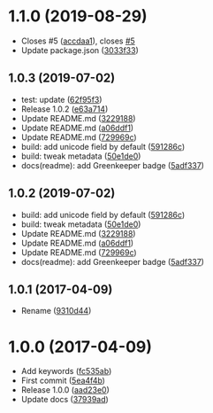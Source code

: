 <a name="1.1.0"></a>
# 1.1.0 (2019-08-29)

* Closes #5 ([accdaa1](https://github.com/kikobeats/regex-word-boundary/commit/accdaa1)), closes [#5](https://github.com/kikobeats/regex-word-boundary/issues/5)
* Update package.json ([3033f33](https://github.com/kikobeats/regex-word-boundary/commit/3033f33))



<a name="1.0.3"></a>
## 1.0.3 (2019-07-02)

* test: update ([62f95f3](https://github.com/kikobeats/regex-word-boundary/commit/62f95f3))
* Release 1.0.2 ([e63a714](https://github.com/kikobeats/regex-word-boundary/commit/e63a714))
* Update README.md ([3229188](https://github.com/kikobeats/regex-word-boundary/commit/3229188))
* Update README.md ([a06ddf1](https://github.com/kikobeats/regex-word-boundary/commit/a06ddf1))
* Update README.md ([729969c](https://github.com/kikobeats/regex-word-boundary/commit/729969c))
* build: add unicode field by default ([591286c](https://github.com/kikobeats/regex-word-boundary/commit/591286c))
* build: tweak metadata ([50e1de0](https://github.com/kikobeats/regex-word-boundary/commit/50e1de0))
* docs(readme): add Greenkeeper badge ([5adf337](https://github.com/kikobeats/regex-word-boundary/commit/5adf337))



<a name="1.0.2"></a>
## 1.0.2 (2019-07-02)

* build: add unicode field by default ([591286c](https://github.com/kikobeats/regex-word-boundary/commit/591286c))
* build: tweak metadata ([50e1de0](https://github.com/kikobeats/regex-word-boundary/commit/50e1de0))
* Update README.md ([3229188](https://github.com/kikobeats/regex-word-boundary/commit/3229188))
* Update README.md ([a06ddf1](https://github.com/kikobeats/regex-word-boundary/commit/a06ddf1))
* Update README.md ([729969c](https://github.com/kikobeats/regex-word-boundary/commit/729969c))
* docs(readme): add Greenkeeper badge ([5adf337](https://github.com/kikobeats/regex-word-boundary/commit/5adf337))



<a name="1.0.1"></a>
## 1.0.1 (2017-04-09)

* Rename ([9310d44](https://github.com/kikobeats/regex-word-boundary/commit/9310d44))



<a name="1.0.0"></a>
# 1.0.0 (2017-04-09)

* Add keywords ([fc535ab](https://github.com/kikobeats/regex-word-boundary/commit/fc535ab))
* First commit ([5ea4f4b](https://github.com/kikobeats/regex-word-boundary/commit/5ea4f4b))
* Release 1.0.0 ([aad23e0](https://github.com/kikobeats/regex-word-boundary/commit/aad23e0))
* Update docs ([37939ad](https://github.com/kikobeats/regex-word-boundary/commit/37939ad))



